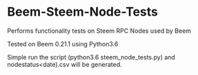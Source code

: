 # Beem-Steem-Node-Tests
Performs functionality tests on Steem RPC Nodes used by Beem

Tested on Beem 0.21.1 using Python3.6

Simple run the script (python3.6 steem_node_tests.py) and nodestatus<date).csv will be generated.
